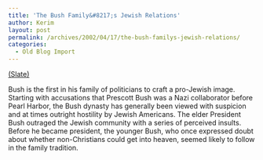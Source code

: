 ```yaml
---
title: 'The Bush Family&#8217;s Jewish Relations'
author: Kerim
layout: post
permalink: /archives/2002/04/17/the-bush-familys-jewish-relations/
categories:
  - Old Blog Import
---
```

<a href="http://slate.msn.com/?id=2064424&device=" onclick="_gaq.push(['_trackEvent', 'outbound-article', 'http://slate.msn.com/?id=2064424&device=', '(Slate)']);" >(Slate)</a>

Bush is the first in his family of politicians to craft a pro-Jewish image. Starting with accusations that Prescott Bush was a Nazi collaborator before Pearl Harbor, the Bush dynasty has generally been viewed with suspicion and at times outright hostility by Jewish Americans. The elder President Bush outraged the Jewish community with a series of perceived insults. Before he became president, the younger Bush, who once expressed doubt about whether non-Christians could get into heaven, seemed likely to follow in the family tradition.

